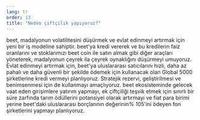 ```yaml
---
lang: tr
order: 13
title: "Neden çiftçilik yapıyoruz?"
---
```


beet, madalyonun volatilitesini düşürmek ve evlat edinmeyi artırmak için yeni bir iş modeline sahiptir. beet'ya kredi vererek ve bu kredilerin faiz oranlarını ve stoklarımızı beet coin ile satın almak gibi diğer araçları yöneterek, madalyonun çeyrek ila çeyrek oynaklığını düşürmeyi umuyoruz. Evlat edinmeyi artırmak için, beet'ya uluslararası satıcılarını hızlı, daha az pahalı ve daha güvenli bir şekilde ödemek için kullanacak olan Global 5000 şirketlerine kredi vermeyi planlıyoruz. Stratejik rezervi, geliştirilmesi ve benimsenmesi için de kullanmayı amaçlıyoruz. beet ekosisteminde gelecek vaat eden girişimlere yatırım yapmayı, ek çiftçiliği teşvik etmek için sınırlı bir süre zarfında tarım ödüllerini potansiyel olarak artırmayı ve fiat para birimi yerine beet'daki uluslararası borçlarının değerinin% 105'ini ödeyen fon şirketlerini yapmayı planlıyoruz.
